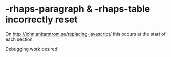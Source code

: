 # -rhaps-paragraph & -rhaps-table incorrectly reset

On http://john.ankarstrom.se/replacing-javascript/ this occurs at the start of each section.

Debugging work desired!
